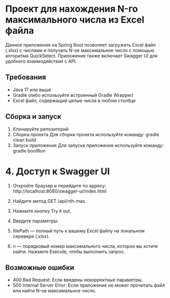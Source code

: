# Проект для нахождения N-го максимального числа из Excel файла

Данное приложение на Spring Boot позволяет загружать Excel файл (.xlsx) с числами и получать N-ое максимальное число с помощью алгоритма QuickSelect. Приложение также включает Swagger UI для удобного взаимодействия с API.

## Требования
- Java 17 или выше
- Gradle (либо используйте встроенный Gradle Wrapper)
- Excel файл, содержащий целые числа в любом столбце


## Сборка и запуск
1. Клонируйте репозиторий
2. Сборка проекта
Для сборки проекта используйте команду:
gradle clean build
3. Запуск приложения
Для запуска приложения используйте команду:
gradle bootRun

# 4. Доступ к Swagger UI
1. Откройте браузер и перейдите по адресу:
http://localhost:8080/swagger-ui/index.html

2. Найдите метод GET /api/nth-max.
3. Нажмите кнопку Try it out.
4. Введите параметры:
5. filePath — полный путь к вашему Excel файлу на локальном серевере (.xlsx).
6. n — порядковый номер максимального числа, которое вы хотите найти.
Нажмите Execute, чтобы выполнить запрос.


## Возможные ошибки
- 400 Bad Request: Если введены некорректные параметры.
- 500 Internal Server Error: Если приложение не может прочитать файл или найти N-ое максимальное число.
